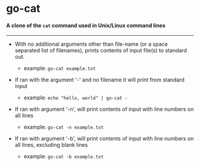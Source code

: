 # go-cat

#### A clone of the `cat` command used in Unix/Linux command lines

---

- With no additional arguments other than file-name (or a space separated list of filenames), prints contents of input file(s) to standard out.

  - example: `go-cat example.txt`

- If ran with the argument '-' and no filename it will print from standard input

  - example: `echo "hello, world" | go-cat -`

- If ran with argument '-n', will print contents of input with line numbers on all lines

  - example: `go-cat -n example.txt`

- If ran with argument '-b', will print contents of input with line numbers on all lines, excluding blank lines
  - example: `go-cat -b example.txt`
